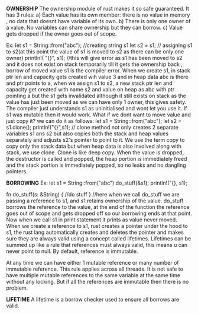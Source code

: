 **OWNERSHIP**
The ownership module of rust makes it so safe guaranteed.
It has 3 rules: 
a) Each value has its own member: there is no value in memory , no data that doesnt have variable of its own.
b) There is only one owner of a value. No variables can share ownership but they can borrow.
c) Value gets dropped if the owner goes out of scope.

Ex:
let s1 = String::from("abc"); //creating string s1
let s2 = s1; // assigning s1 to s2(at this point the value of s1 is moved to s2 as there can be only one owner)
println!( "{}", s1); //this will give error as s1 has been moved to s2 and it does not exist on stack temporarily till it gets the ownership back , borrow of moved value s1 is the compiler error.
When we create s1, in stack ptr len and capacity gets created wih value 3 and in heap data abc is there and ptr points to a, when we assign s1 to s2, a new stack ptr len and capacity get created with name s2 and value on heap as abc with ptr pointing a but the s1 gets invalidated although it still exists on stack as the value has just been moved as we can have only 1 owner, this gives safety. The compiler just understands s1 as uninitialised and wont let you use it.
If s1 was mutable then it would work.
What if we dont want to move value and just copy it? we can do it as follows:
 let s1 = String::from("abc");
 let s2 = s1.clone();
 println!("{}",s1); // clone method not only creates 2 separate variables s1 ans s2 but also copies both the stack and heap values separately and adjusts s2's pointer to point to it.
We use the term copy to copy only the stack data but when heap data is also involved along with stack, we use clone. Clone is like deep copy.
When the value is dropped, the destructor is called and popped, the heap portion is immediately freed and the stack portion is immediately popped, so no leaks and no dangling pointers.


**BORROWING**
Ex:
let s1 = String::from("abc")
do_stuff(&s1);
println!("{}, s1);

fn do_stuff(s: &String) {
//do stuff
}
//here when we call do_stuff we are passing a reference to s1, and s1 retains ownership of the value. do_stuff borrows the reference to the value, at the end of the function the reference goes out of scope and gets dropped off so our borrowing ends at that point. Now when we call s1 in print statement it prints as value never moved.
When we create a reference to s1, rust creates a pointer under the hood to s1, the rust lang automatically creates and deletes the pointer and makes sure they are always valid using a concept called lifetimes.
Lifetimes can be summed up like a rule that references must always valid, this means u can never point to null.
By default, reference is immutable.

At any time we can have either 1 mutable reference or many number of immutable reference. This rule applies across all threads. 
It is not safe to have multiple mutable references to the same variable at the same time without any locking. But if all the references are immutable then there is no problem.

**LIFETIME**
A lifetime is a borrow checker used to ensure all borrows are valid.
